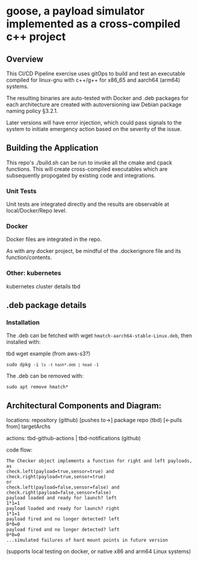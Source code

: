 # goose, a payload simulator implemented as a cross-compiled c++ project

## Overview

This CI/CD Pipeline exercise uses gitOps to build and test an executable compiled for linux-gnu with c++/g++ for x86_65 and aarch64 (arm64) systems.

The resulting binaries are auto-tested with Docker and .deb packages for each architecture are created with autoversioning iaw Debian package naming policy §3.2.1.

Later versions will have error injection, which could pass signals to the system to initiate emergency action based on the severity of the issue.



## Building the Application

This repo's ./build.sh can be run to invoke all the cmake and cpack functions.  This will create cross-compiled executables which are subsequently propogated by existing code and integrations.

### Unit Tests

Unit tests are integrated directly and the results are observable at local/Docker/Repo level.

### Docker

Docker files are integrated in the repo.

As with any docker project, be mindful of the .dockerignore file and its function/contents.

### Other: kubernetes

kubernetes cluster details tbd

## .deb package details

### Installation

The .deb can be fetched with wget `hmatch-aarch64-stable-Linux.deb`, then installed with:

tbd wget example (from aws-s3?)

<code>sudo dpkg -i `ls -t hash*.deb | head -1`</code>

The .deb can be removed with:

<code>sudo apt remove hmatch*</code>

## Architectural Components and Diagram:

locations: repository (github) [pushes to->] package repo (tbd) [<-pulls from] targetArchs

actions: tbd-github-actions | tbd-notifications (github)

code flow:

```shell
The Checker object implements a function for right and left payloads, as
check.left(payload=true,sensor=true) and check.right(payload=true,sensor=true) 
or 
check.left(payload=false,sensor=false) and check.right(payload=false,sensor=false) 
payload loaded and ready for launch? left
1*1=1
payload loaded and ready for launch? right
1*1=1
payload fired and no longer detected? left
0*0=0
payload fired and no longer detected? left
0*0=0
...simulated failures of hard mount points in future version
```


(supports local testing on docker, or native x86 and arm64 Linux systems)


